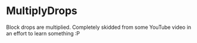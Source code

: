 # MultiplyDrops
Block drops are multiplied. Completely skidded from some YouTube video in an effort to learn something :P